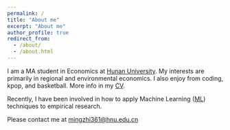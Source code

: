 ```yaml
---
permalink: /
title: "About me"
excerpt: "About me"
author_profile: true
redirect_from: 
  - /about/
  - /about.html
---
```


I am a MA student in Economics at [Hunan University](https://en.wikipedia.org/wiki/Hunan_University#General_Rankings "湖南大学"). My interests are primarily in regional and environmental economics. I also enjoy from coding, kpop, and basketball. More info in my [CV](files/mingzhi361-CV.pdf "个人简历").

Recently, I have been involved in how to apply Machine Learning ([ML](https://projects.iq.harvard.edu/files/pegroup/files/athey2018.pdf)) techniques to empirical research.

Please contact me at [mingzhi361@hnu.edu.cn](mingzhi361@hnu.edu.cn)
